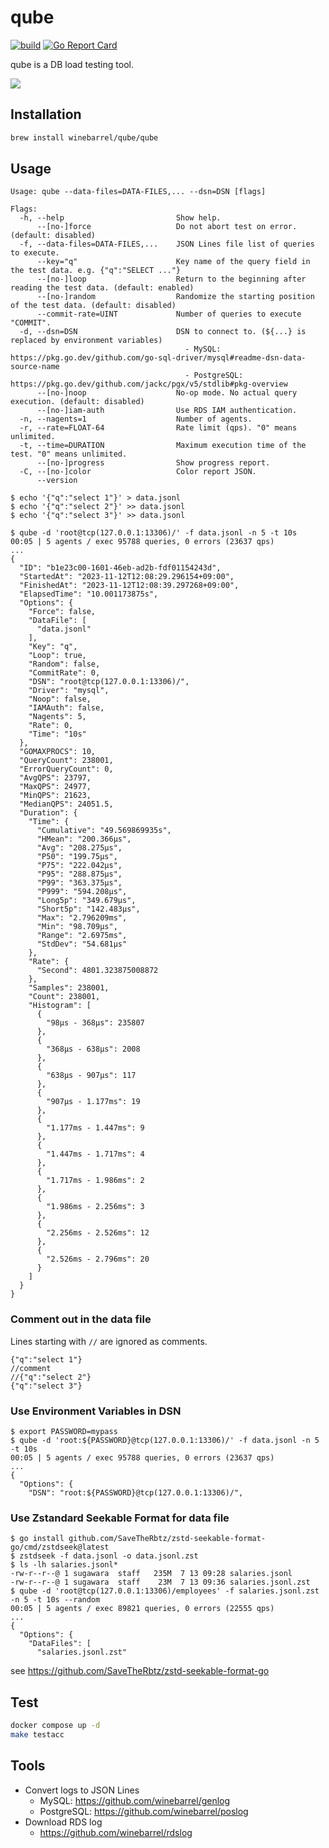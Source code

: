# qube

[![build](https://github.com/winebarrel/qube/actions/workflows/test.yml/badge.svg)](https://github.com/winebarrel/qube/actions/workflows/test.yml)
[![Go Report Card](https://goreportcard.com/badge/github.com/winebarrel/qube)](https://goreportcard.com/report/github.com/winebarrel/qube)

qube is a DB load testing tool.

![](https://github.com/user-attachments/assets/ad0078d7-ec2d-4976-b0c3-836e05e557db)

## Installation

```sh
brew install winebarrel/qube/qube
```

## Usage

```
Usage: qube --data-files=DATA-FILES,... --dsn=DSN [flags]

Flags:
  -h, --help                         Show help.
      --[no-]force                   Do not abort test on error. (default: disabled)
  -f, --data-files=DATA-FILES,...    JSON Lines file list of queries to execute.
      --key="q"                      Key name of the query field in the test data. e.g. {"q":"SELECT ..."}
      --[no-]loop                    Return to the beginning after reading the test data. (default: enabled)
      --[no-]random                  Randomize the starting position of the test data. (default: disabled)
      --commit-rate=UINT             Number of queries to execute "COMMIT".
  -d, --dsn=DSN                      DSN to connect to. (${...} is replaced by environment variables)
                                       - MySQL: https://pkg.go.dev/github.com/go-sql-driver/mysql#readme-dsn-data-source-name
                                       - PostgreSQL: https://pkg.go.dev/github.com/jackc/pgx/v5/stdlib#pkg-overview
      --[no-]noop                    No-op mode. No actual query execution. (default: disabled)
      --[no-]iam-auth                Use RDS IAM authentication.
  -n, --nagents=1                    Number of agents.
  -r, --rate=FLOAT-64                Rate limit (qps). "0" means unlimited.
  -t, --time=DURATION                Maximum execution time of the test. "0" means unlimited.
      --[no-]progress                Show progress report.
  -C, --[no-]color                   Color report JSON.
      --version
```

```
$ echo '{"q":"select 1"}' > data.jsonl
$ echo '{"q":"select 2"}' >> data.jsonl
$ echo '{"q":"select 3"}' >> data.jsonl

$ qube -d 'root@tcp(127.0.0.1:13306)/' -f data.jsonl -n 5 -t 10s
00:05 | 5 agents / exec 95788 queries, 0 errors (23637 qps)
...
{
  "ID": "b1e23c00-1601-46eb-ad2b-fdf01154243d",
  "StartedAt": "2023-11-12T12:08:29.296154+09:00",
  "FinishedAt": "2023-11-12T12:08:39.297268+09:00",
  "ElapsedTime": "10.001173875s",
  "Options": {
    "Force": false,
    "DataFile": [
      "data.jsonl"
    ],
    "Key": "q",
    "Loop": true,
    "Random": false,
    "CommitRate": 0,
    "DSN": "root@tcp(127.0.0.1:13306)/",
    "Driver": "mysql",
    "Noop": false,
    "IAMAuth": false,
    "Nagents": 5,
    "Rate": 0,
    "Time": "10s"
  },
  "GOMAXPROCS": 10,
  "QueryCount": 238001,
  "ErrorQueryCount": 0,
  "AvgQPS": 23797,
  "MaxQPS": 24977,
  "MinQPS": 21623,
  "MedianQPS": 24051.5,
  "Duration": {
    "Time": {
      "Cumulative": "49.569869935s",
      "HMean": "200.366µs",
      "Avg": "208.275µs",
      "P50": "199.75µs",
      "P75": "222.042µs",
      "P95": "288.875µs",
      "P99": "363.375µs",
      "P999": "594.208µs",
      "Long5p": "349.679µs",
      "Short5p": "142.483µs",
      "Max": "2.796209ms",
      "Min": "98.709µs",
      "Range": "2.6975ms",
      "StdDev": "54.681µs"
    },
    "Rate": {
      "Second": 4801.323875008872
    },
    "Samples": 238001,
    "Count": 238001,
    "Histogram": [
      {
        "98µs - 368µs": 235807
      },
      {
        "368µs - 638µs": 2008
      },
      {
        "638µs - 907µs": 117
      },
      {
        "907µs - 1.177ms": 19
      },
      {
        "1.177ms - 1.447ms": 9
      },
      {
        "1.447ms - 1.717ms": 4
      },
      {
        "1.717ms - 1.986ms": 2
      },
      {
        "1.986ms - 2.256ms": 3
      },
      {
        "2.256ms - 2.526ms": 12
      },
      {
        "2.526ms - 2.796ms": 20
      }
    ]
  }
}
```

### Comment out in the data file

Lines starting with `//` are ignored as comments.

```
{"q":"select 1"}
//comment
//{"q":"select 2"}
{"q":"select 3"}
```

### Use Environment Variables in DSN

```
$ export PASSWORD=mypass
$ qube -d 'root:${PASSWORD}@tcp(127.0.0.1:13306)/' -f data.jsonl -n 5 -t 10s
00:05 | 5 agents / exec 95788 queries, 0 errors (23637 qps)
...
{
  "Options": {
    "DSN": "root:${PASSWORD}@tcp(127.0.0.1:13306)/",
```

### Use Zstandard Seekable Format for data file

```
$ go install github.com/SaveTheRbtz/zstd-seekable-format-go/cmd/zstdseek@latest
$ zstdseek -f data.jsonl -o data.jsonl.zst
$ ls -lh salaries.jsonl*
-rw-r--r--@ 1 sugawara  staff   235M  7 13 09:28 salaries.jsonl
-rw-r--r--@ 1 sugawara  staff    23M  7 13 09:36 salaries.jsonl.zst
$ qube -d 'root@tcp(127.0.0.1:13306)/employees' -f salaries.jsonl.zst -n 5 -t 10s --random
00:05 | 5 agents / exec 89821 queries, 0 errors (22555 qps)
...
{
  "Options": {
    "DataFiles": [
      "salaries.jsonl.zst"
```
see https://github.com/SaveTheRbtz/zstd-seekable-format-go

## Test

```sh
docker compose up -d
make testacc
```

## Tools

- Convert logs to JSON Lines
  - MySQL: https://github.com/winebarrel/genlog
  - PostgreSQL: https://github.com/winebarrel/poslog
- Download RDS log
  - https://github.com/winebarrel/rdslog


